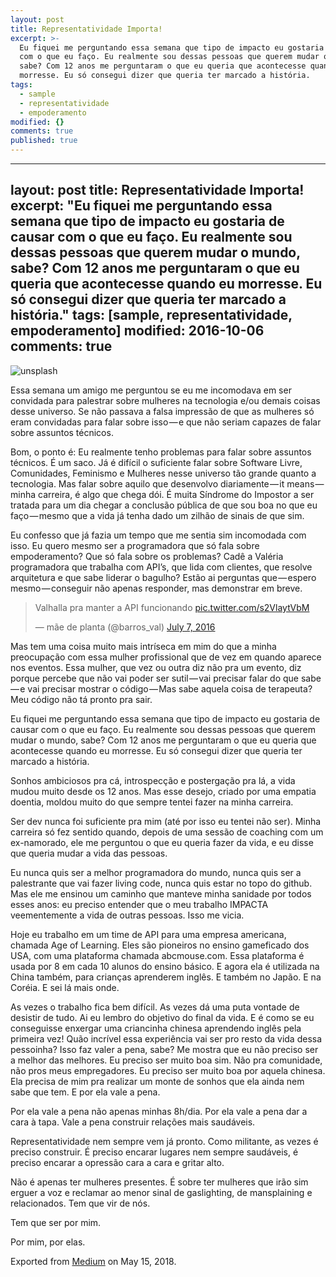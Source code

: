 ```yaml
---
layout: post
title: Representatividade Importa!
excerpt: >-
  Eu fiquei me perguntando essa semana que tipo de impacto eu gostaria de causar
  com o que eu faço. Eu realmente sou dessas pessoas que querem mudar o mundo,
  sabe? Com 12 anos me perguntaram o que eu queria que acontecesse quando eu
  morresse. Eu só consegui dizer que queria ter marcado a história.
tags:
  - sample
  - representatividade
  - empoderamento
modified: {}
comments: true
published: true
---
```

---
layout: post
title: Representatividade Importa!
excerpt: "Eu fiquei me perguntando essa semana que tipo de impacto eu gostaria de causar com o que eu faço. Eu realmente sou dessas pessoas que querem mudar o mundo, sabe? Com 12 anos me perguntaram o que eu queria que acontecesse quando eu morresse. Eu só consegui dizer que queria ter marcado a história."
tags: [sample, representatividade, empoderamento]
modified: 2016-10-06
comments: true
---

![unsplash]({{site.baseurl}}/https://unsplash.com/photos/ahzw2Tg7IXs)


Essa semana um amigo me perguntou se eu me incomodava em ser convidada para palestrar sobre mulheres na tecnologia e/ou demais coisas desse universo. Se não passava a falsa impressão de que as mulheres só eram convidadas para falar sobre isso — e que não seriam capazes de falar sobre assuntos técnicos.

Bom, o ponto é: Eu realmente tenho problemas para falar sobre assuntos técnicos. É um saco. Já é difícil o suficiente falar sobre Software Livre, Comunidades, Feminismo e Mulheres nesse universo tão grande quanto a tecnologia. Mas falar sobre aquilo que desenvolvo diariamente — it means — minha carreira, é algo que chega dói. É muita Síndrome do Impostor a ser tratada para um dia chegar a conclusão pública de que sou boa no que eu faço — mesmo que a vida já tenha dado um zilhão de sinais de que sim.

Eu confesso que já fazia um tempo que me sentia sim incomodada com isso. Eu quero mesmo ser a programadora que só fala sobre empoderamento? Que só fala sobre os problemas? Cadê a Valéria programadora que trabalha com API’s, que lida com clientes, que resolve arquitetura e que sabe liderar o bagulho? Estão ai perguntas que — espero mesmo — conseguir não apenas responder, mas demonstrar em breve.

<blockquote class="twitter-tweet"><p lang="pt" dir="ltr">Valhalla pra manter a API funcionando <a href="https://t.co/s2VlaytVbM">pic.twitter.com/s2VlaytVbM</a></p>&mdash; mãe de planta (@barros_val) <a href="https://twitter.com/barros_val/status/751113385987670016?ref_src=twsrc%5Etfw">July 7, 2016</a></blockquote> <script async src="https://platform.twitter.com/widgets.js" charset="utf-8"></script>


Mas tem uma coisa muito mais intríseca em mim do que a minha preocupação com essa mulher profissional que de vez em quando aparece nos eventos. Essa mulher, que vez ou outra diz não pra um evento, diz porque percebe que não vai poder ser sutil — vai precisar falar do que sabe — e vai precisar mostrar o código — Mas sabe aquela coisa de terapeuta? Meu código não tá pronto pra sair.

Eu fiquei me perguntando essa semana que tipo de impacto eu gostaria de causar com o que eu faço. Eu realmente sou dessas pessoas que querem mudar o mundo, sabe? Com 12 anos me perguntaram o que eu queria que acontecesse quando eu morresse. Eu só consegui dizer que queria ter marcado a história.

Sonhos ambiciosos pra cá, introspecção e postergação pra lá, a vida mudou muito desde os 12 anos. Mas esse desejo, criado por uma empatia doentia, moldou muito do que sempre tentei fazer na minha carreira.

Ser dev nunca foi suficiente pra mim (até por isso eu tentei não ser). Minha carreira só fez sentido quando, depois de uma sessão de coaching com um ex-namorado, ele me perguntou o que eu queria fazer da vida, e eu disse que queria mudar a vida das pessoas.

Eu nunca quis ser a melhor programadora do mundo, nunca quis ser a palestrante que vai fazer living code, nunca quis estar no topo do github. Mas ele me ensinou um caminho que manteve minha sanidade por todos esses anos: eu preciso entender que o meu trabalho IMPACTA veementemente a vida de outras pessoas. Isso me vicia.

Hoje eu trabalho em um time de API para uma empresa americana, chamada Age of Learning. Eles são pioneiros no ensino gameficado dos USA, com uma plataforma chamada abcmouse.com. Essa plataforma é usada por 8 em cada 10 alunos do ensino básico. E agora ela é utilizada na China também, para crianças aprenderem inglês. E também no Japão. E na Coréia. E sei lá mais onde.

As vezes o trabalho fica bem difícil. As vezes dá uma puta vontade de desistir de tudo. Ai eu lembro do objetivo do final da vida. E é como se eu conseguisse enxergar uma criancinha chinesa aprendendo inglês pela primeira vez! Quão incrível essa experiência vai ser pro resto da vida dessa pessoinha? Isso faz valer a pena, sabe? Me mostra que eu não preciso ser a melhor das melhores. Eu preciso ser muito boa sim. Não pra comunidade, não pros meus empregadores. Eu preciso ser muito boa por aquela chinesa. Ela precisa de mim pra realizar um monte de sonhos que ela ainda nem sabe que tem. E por ela vale a pena.

Por ela vale a pena não apenas minhas 8h/dia. Por ela vale a pena dar a cara à tapa. Vale a pena construir relações mais saudáveis.

Representatividade nem sempre vem já pronto. Como militante, as vezes é preciso construir. É preciso encarar lugares nem sempre saudáveis, é preciso encarar a opressão cara a cara e gritar alto.

Não é apenas ter mulheres presentes. É sobre ter mulheres que irão sim erguer a voz e reclamar ao menor sinal de gaslighting, de mansplaining e relacionados. Tem que vir de nós.

Tem que ser por mim.

Por mim, por elas.

Exported from <a href="https://medium.com">Medium</a> on May 15, 2018.
